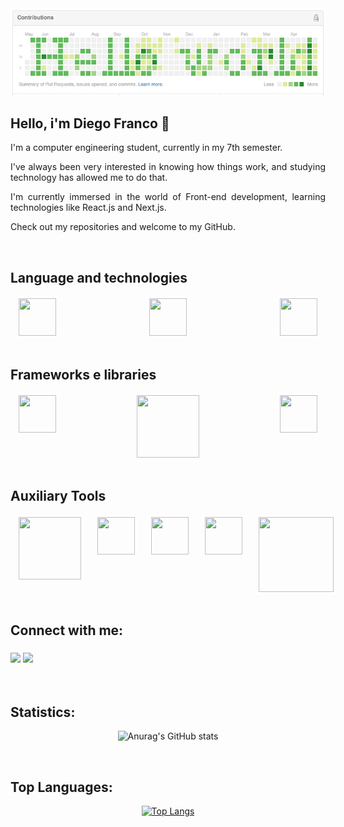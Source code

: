 <div align="center">
  <img src="helloworld.png">
</div>

## Hello, i'm Diego Franco 👋

<div style="text-align: justify;">

<p>I'm a computer engineering student, currently in my 7th semester.</p> 
<p>I've always been very interested in knowing how things work, and studying technology has allowed me to do that.

I'm currently immersed in the world of Front-end development, learning technologies like React.js and Next.js.

Check out my repositories and welcome to my GitHub.</p>

</div>

<br/>

## Language and technologies

<div align="center" style="width: 100%; max-width: 600px; margin: 0 auto; display: flex; justify-content: space-between;">

  <img loading="lazy" src="https://cdn.jsdelivr.net/gh/devicons/devicon@latest/icons/html5/html5-original.svg" width="60" height="60" style="margin: 0 10px; border: 3px solid white;"/>
  <img loading="lazy" src="https://cdn.jsdelivr.net/gh/devicons/devicon@latest/icons/css3/css3-original.svg" width="60" height="60" style="margin: 0 10px; border: 3px solid white;"/>
  <img loading="lazy" src="https://cdn.jsdelivr.net/gh/devicons/devicon@latest/icons/javascript/javascript-original.svg" width="60" height="60" style="margin: 0 10px; border: 3px solid white;"/>

</div>

<br/>

## Frameworks e libraries

<div align="center" style="width: 100%; max-width: 600px; margin: 0 auto; display: flex; justify-content: space-between;">

  <img loading="lazy" src="https://cdn.jsdelivr.net/gh/devicons/devicon@latest/icons/react/react-original-wordmark.svg" width="60" height="60" style="margin: 0 10px; border: 3px solid white;"/>
  <img loading="lazy" src="https://cdn.jsdelivr.net/gh/devicons/devicon@latest/icons/nextjs/nextjs-original-wordmark.svg" width="100" height="100" style="margin: 0 10px; border: 3px solid white;"/>
  <img loading="lazy" src="https://cdn.jsdelivr.net/gh/devicons/devicon@latest/icons/angularjs/angularjs-plain.svg" width="60" height="60" style="margin: 0 10px; border: 3px solid white;"/>

</div>

<br/>

## Auxiliary Tools

<div align="center" style="width: 100%; max-width: 600px; margin: 0 auto; display: flex; justify-content: space-between;">

  <img loading="lazy" src="https://cdn.jsdelivr.net/gh/devicons/devicon@latest/icons/nodejs/nodejs-plain-wordmark.svg" width="100" height="100" style="margin: 0 10px; border: 3px solid white;"/>
  <img loading="lazy" src="https://cdn.jsdelivr.net/gh/devicons/devicon@latest/icons/npm/npm-original-wordmark.svg" width="60" height="60" style="margin: 0 10px; border: 3px solid white;"/>
  <img loading="lazy" src="https://cdn.jsdelivr.net/gh/devicons/devicon@latest/icons/bootstrap/bootstrap-original-wordmark.svg" width="60" height="60" style="margin: 0 10px; border: 3px solid white;"/>
  <img loading="lazy" src="https://cdn.jsdelivr.net/gh/devicons/devicon@latest/icons/sass/sass-original.svg" width="60" height="60" style="margin: 0 10px; border: 3px solid white;"/>
  <img loading="lazy" src="https://cdn.jsdelivr.net/gh/devicons/devicon@latest/icons/tailwindcss/tailwindcss-original-wordmark.svg" width="120" height="120" style="margin: 0 10px; border: 3px solid white;"/>

</div>

<br/>

## Connect with me:

<h3 align="left">
  <p align="left">
  <a href="https://www.linkedin.com/in/diego-gustavo-franco/" target="_blank"><img src="https://img.shields.io/badge/-LinkedIn-%230077B5?style=for-the-badge&logo=linkedin&logoColor=white" target="_blank"></a> 
  <a href = "mailto:diego.u.franco@gmail.com"><img src="https://img.shields.io/badge/Gmail-D14836?style=for-the-badge&logo=gmail&logoColor=white" target="_blank"></a>
  </p>
</h3>
<br/>

## Statistics:

<p align="center">
  <img src="https://github-readme-stats.vercel.app/api?username=DGusFr&show_icons=true&theme=dark" alt="Anurag's GitHub stats">
</p>
   
<br/>

## Top Languages:

<p align="center">
  <a href="https://github.com/DGusFr/github-readme-stats">
    <img src="https://github-readme-stats.vercel.app/api/top-langs/?username=anuraghazra" alt="Top Langs">
  </a>
</p>
